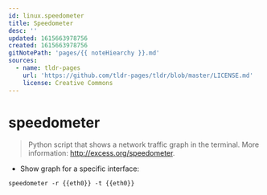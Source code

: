 ```yaml
---
id: linux.speedometer
title: Speedometer
desc: ''
updated: 1615663978756
created: 1615663978756
gitNotePath: 'pages/{{ noteHiearchy }}.md'
sources:
  - name: tldr-pages
    url: 'https://github.com/tldr-pages/tldr/blob/master/LICENSE.md'
    license: Creative Commons
---
```

# speedometer

> Python script that shows a network traffic graph in the terminal.
> More information: <http://excess.org/speedometer>.

- Show graph for a specific interface:

`speedometer -r {{eth0}} -t {{eth0}}`

